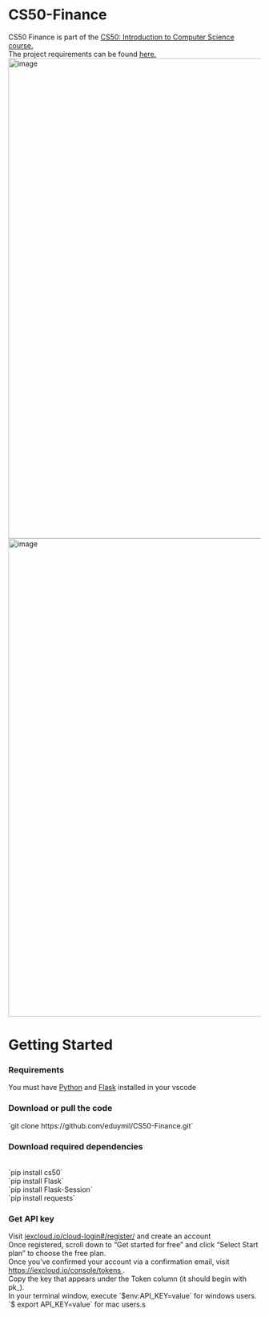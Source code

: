 # CS50-Finance
CS50 Finance is part of the <a href="https://cs50.harvard.edu/x/2022/">CS50: Introduction to Computer Science course.</a><br>
The project requirements can be found <a href = "https://cs50.harvard.edu/x/2022/psets/9/finance/">here.</a>
<img width="958" alt="image" src="https://user-images.githubusercontent.com/102196421/162103961-8ebbb7de-d811-4f52-9786-3130a740290b.png">
<img width="954" alt="image" src="https://user-images.githubusercontent.com/102196421/162104027-3dd64b11-a43d-4935-b34b-867700b8a278.png">
# Getting Started
<h3>Requirements</h3>
You must have <a href="https://code.visualstudio.com/docs/python/python-tutorial">Python</a> and <a href="https://code.visualstudio.com/docs/python/tutorial-flask">Flask</a> installed in your vscode<br>
<h3>Download or pull the code</h3>
`git clone https://github.com/eduymil/CS50-Finance.git`
<h3>Download required dependencies</h3><br>
`pip install cs50`<br>
`pip install Flask`<br>
`pip install Flask-Session`<br>
`pip install requests`<br>
<h3>Get API key</h3>
Visit <a href="https://iexcloud.io/cloud-login#/register/">iexcloud.io/cloud-login#/register/</a> and create an account<br>
Once registered, scroll down to “Get started for free” and click “Select Start plan” to choose the free plan.<br>
Once you’ve confirmed your account via a confirmation email, visit <a href="https://iexcloud.io/console/tokens">https://iexcloud.io/console/tokens </a>.<br>
Copy the key that appears under the Token column (it should begin with pk_).<br>
In your terminal window, execute
`$env:API_KEY=value` for windows users.<br>
`$ export API_KEY=value` for mac users.s
